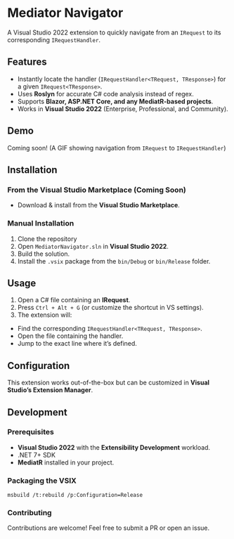 # Mediator Navigator
A Visual Studio 2022 extension to quickly navigate from an `IRequest` to its corresponding `IRequestHandler`.

## Features
- Instantly locate the handler (`IRequestHandler<TRequest, TResponse>`) for a given `IRequest<TResponse>`.
- Uses **Roslyn** for accurate C# code analysis instead of regex.
- Supports **Blazor, ASP.NET Core, and any MediatR-based projects**.
- Works in **Visual Studio 2022** (Enterprise, Professional, and Community).

## Demo
Coming soon! (A GIF showing navigation from `IRequest` to `IRequestHandler`)

## Installation
### From the Visual Studio Marketplace (Coming Soon)
- Download & install from the **Visual Studio Marketplace**.

### Manual Installation
1. Clone the repository
2. Open `MediatorNavigator.sln` in **Visual Studio 2022**.
3. Build the solution.
4. Install the `.vsix` package from the `bin/Debug` or `bin/Release` folder.

## Usage
1. Open a C# file containing an **IRequest**.
2. Press `Ctrl + Alt + G` (or customize the shortcut in VS settings).
3. The extension will:
- Find the corresponding `IRequestHandler<TRequest, TResponse>`.
- Open the file containing the handler.
- Jump to the exact line where it’s defined.

## Configuration
This extension works out-of-the-box but can be customized in **Visual Studio’s Extension Manager**.

## Development
### Prerequisites
- **Visual Studio 2022** with the **Extensibility Development** workload.
- .NET 7+ SDK
- **MediatR** installed in your project.

### Packaging the VSIX
```msbuild /t:rebuild /p:Configuration=Release```

### Contributing

Contributions are welcome! Feel free to submit a PR or open an issue.